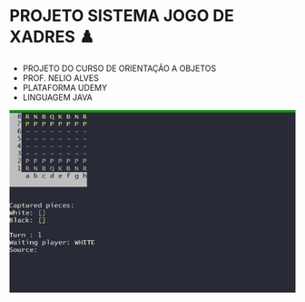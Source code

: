 # **PROJETO SISTEMA JOGO DE XADRES** :chess_pawn:  

* PROJETO DO CURSO DE ORIENTAÇÃO A OBJETOS
* PROF. NELIO ALVES  
* PLATAFORMA UDEMY
* LINGUAGEM JAVA



![](Animacao2.gif)